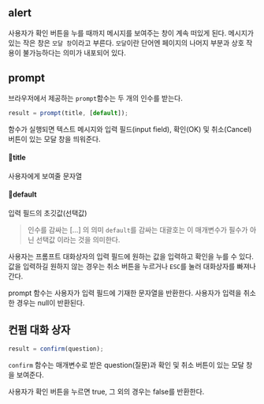 ## alert
사용자가 확인 버튼을 누를 때까지 메시지를 보여주는 창이 계속 떠있게 된다.
메시지가 있는 작은 창은 `모달 창`이라고 부른다.
`모달`이란 단어엔 페이지의 나머지 부분과 상호 작용이 불가능하다는 의미가 내포되어 있다.

## prompt
브라우저에서 제공하는 `prompt`함수는 두 개의 인수를 받는다.

```jsx
result = prompt(title, [default]);
```

함수가 실행되면 텍스트 메시지와 입력 필드(input field), 확인(OK) 및 취소(Cancel) 버튼이 있는 모달 창을 띄워준다.

#### 🔷title
사용자에게 보여줄 문자열
#### 🔷default
입력 필드의 초깃값(선택값)

> 인수를 감싸는 [...] 의 의미
> `default`를 감싸는 대괄호는 이 매개변수가 필수가 아닌 선택값 이라는 것을 의미한다.

사용자는 프롬프트 대화상자의 입력 필드에 원하는 값을 입력하고 확인을 누를 수 있다.
값을 입력하길 원하지 않는 경우는 취소 버튼을 누르거나 `ESC`를 눌러 대화상자를 빠져나간다.

prompt 함수는 사용자가 입력 필드에 기재한 문자열을 반환한다. 
사용자가 입력을 취소한 경우는 null이 반환된다.

## 컨펌 대화 상자

```jsx
result = confirm(question);
```

`confirm` 함수는 매개변수로 받은 question(질문)과 확인 및 취소 버튼이 있는 모달 창을 보여준다.

사용자가 확인 버튼을 누르면 true, 그 외의 경우는 false를 반환한다.

